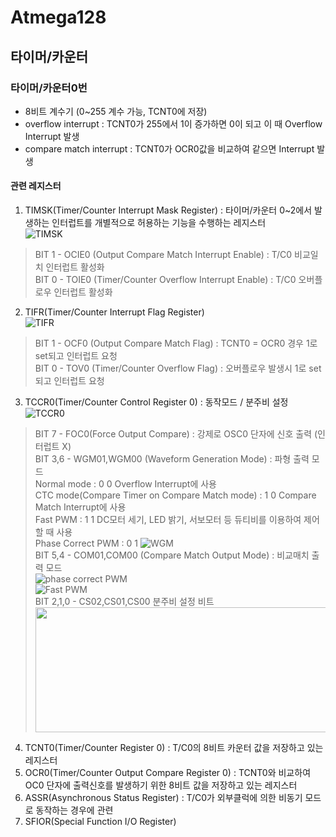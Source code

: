 # Atmega128

## 타이머/카운터  
### 타이머/카운터0번  
- 8비트 계수기 (0~255 계수 가능, TCNT0에 저장)  
- overflow interrupt : TCNT0가 255에서 1이 증가하면 0이 되고 이 때 Overflow Interrupt 발생  
- compare match interrupt : TCNT0가 OCR0값을 비교하여 같으면 Interrupt 발생

#### 관련 레지스터  
1. TIMSK(Timer/Counter Interrupt Mask Register) : 타이머/카운터 0~2에서 발생하는 인터럽트를 개별적으로 허용하는 기능을 수행하는 레지스터  
![TIMSK](https://t1.daumcdn.net/cfile/tistory/999C8C3359C377F533)
> BIT 1 - OCIE0 (Output Compare Match Interrupt Enable) : T/C0 비교일치 인터럽트 활성화  
  BIT 0 - TOIE0 (Timer/Counter Overflow Interrupt Enable) :  T/C0 오버플로우 인터럽트 활성화  

2. TIFR(Timer/Counter Interrupt Flag Register)  
![TIFR](https://t1.daumcdn.net/cfile/tistory/9957FC3359C37A921B)
> BIT 1 - OCF0 (Output Compare Match Flag) : TCNT0 = OCR0 경우 1로 set되고 인터럽트 요청  
  BIT 0 - TOV0 (Timer/Counter Overflow Flag) : 오버플로우 발생시 1로 set되고 인터럽트 요청  

3. TCCR0(Timer/Counter Control Register 0) : 동작모드 / 분주비 설정  
![TCCR0](https://t1.daumcdn.net/cfile/tistory/998BED3359C374FC1A)  
> BIT 7 - FOC0(Force Output Compare) : 강제로 OSC0 단자에 신호 출력 (인터럽트 X)  
  BIT 3,6 - WGM01,WGM00 (Waveform Generation Mode) : 파형 출력 모드  
  > Normal mode : 0 0 Overflow Interrupt에 사용  
    CTC mode(Compare Timer on Compare Match mode) : 1 0 Compare Match Interrupt에 사용  
    Fast PWM : 1 1 DC모터 세기, LED 밝기, 서보모터 등 듀티비를 이용하여 제어할 때 사용  
    Phase Correct PWM : 0 1 
  ![WGM](https://t1.daumcdn.net/cfile/tistory/990BE53359C3773326)  
  BIT 5,4 - COM01,COM00 (Compare Match Output Mode) : 비교매치 출력 모드  
  ![phase correct PWM](https://t1.daumcdn.net/cfile/tistory/992A473359CF36AD17)  
  ![Fast PWM](https://t1.daumcdn.net/cfile/tistory/99BEFA3359CC9DD724)  
  BIT 2,1,0 - CS02,CS01,CS00 분주비 설정 비트  
> <img src="https://t1.daumcdn.net/cfile/tistory/9923DE3359C366A00F" width="500" height="200">  
4. TCNT0(Timer/Counter Register 0) : T/C0의 8비트 카운터 값을 저장하고 있는 레지스터  
5. OCR0(Timer/Counter Output Compare Register 0) : TCNT0와 비교하여 OC0 단자에 출력신호를 발생하기 위한 8비트 값을 저장하고 있는 레지스터  
6. ASSR(Asynchronous Status Register) : T/C0가 외부클럭에 의한 비동기 모드로 동작하는 경우에 관련  
7. SFIOR(Special Function I/O Register)  
  
